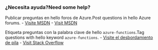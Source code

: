 ### <a name="need-some-help"></a><span data-ttu-id="3cf28-101">¿Necesita ayuda?</span><span class="sxs-lookup"><span data-stu-id="3cf28-101">Need some help?</span></span>
<span data-ttu-id="3cf28-102">Publicar preguntas en hello foros de Azure.</span><span class="sxs-lookup"><span data-stu-id="3cf28-102">Post questions in hello Azure forums.</span></span><span data-ttu-id="3cf28-103"> - [Visite MSDN](http://go.microsoft.com/fwlink/?LinkId=780719)</span><span class="sxs-lookup"><span data-stu-id="3cf28-103"> - [Visit MSDN](http://go.microsoft.com/fwlink/?LinkId=780719)</span></span>

<span data-ttu-id="3cf28-104">Etiqueta preguntas con la palabra clave de hello `azure-functions`.</span><span class="sxs-lookup"><span data-stu-id="3cf28-104">Tag questions with hello keyword `azure-functions`.</span></span><span data-ttu-id="3cf28-105"> - [Visite el desbordamiento de pila](http://stackoverflow.com/questions/tagged/azure-functions)</span><span class="sxs-lookup"><span data-stu-id="3cf28-105"> - [Visit Stack Overflow](http://stackoverflow.com/questions/tagged/azure-functions)</span></span>

